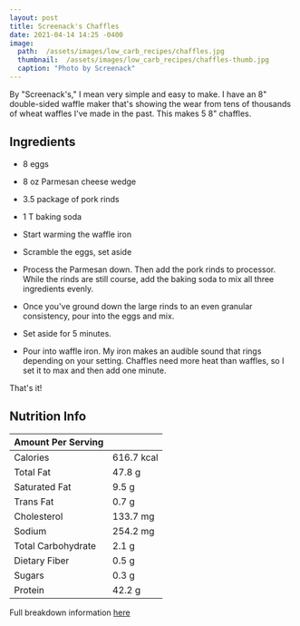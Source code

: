 ```yaml
---
layout: post
title: Screenack's Chaffles
date: 2021-04-14 14:25 -0400 
image: 
  path:  /assets/images/low_carb_recipes/chaffles.jpg
  thumbnail:  /assets/images/low_carb_recipes/chaffles-thumb.jpg
  caption: "Photo by Screenack"
---
```


By "Screenack's," I mean very simple and easy to make. I have an 8" double-sided waffle maker that's showing the wear from tens of thousands of wheat waffles I've made in the past. This makes 5 8" chaffles.

## Ingredients
* 8 eggs
* 8 oz Parmesan cheese wedge
* 3.5 package of pork rinds
* 1 T baking soda

* Start warming the waffle iron
* Scramble the eggs, set aside
* Process the Parmesan down. Then add the pork rinds to processor. While the rinds are still course, add the baking soda to mix all three ingredients evenly.
* Once you've ground down the large rinds to an even granular consistency, pour into the eggs and mix.
* Set aside for 5 minutes.
* Pour into waffle iron. My iron makes an audible sound that rings depending on your setting. Chaffles need more heat than waffles, so I set it to max and then add one minute.

That's it!

## Nutrition Info

| Amount Per Serving |            |
|--------------------|------------|
| Calories           | 616.7 kcal |
| Total Fat          | 47.8 g     |
| Saturated Fat      | 9.5 g      |
| Trans Fat          | 0.7 g      |
| Cholesterol        | 133.7 mg   |
| Sodium             | 254.2 mg   |
| Total Carbohydrate | 2.1 g      |
| Dietary Fiber      | 0.5 g      |
| Sugars             | 0.3 g      |
| Protein            | 42.2 g     |

Full breakdown information [here](https://cronometer.com/food.html?food=14979621&amount=1&measure=40823091&labelType=AMERICAN)
